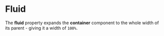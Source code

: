 # Fluid

The **fluid** property expands the **container** component to the whole width of its parent - giving it a width of `100%`.